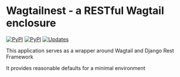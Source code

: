 # Wagtailnest - a RESTful Wagtail enclosure

[![PyPI](https://img.shields.io/pypi/pyversions/wagtailnest.svg)](https://pypi.org/project/wagtailnest/)
[![PyPI](https://img.shields.io/pypi/v/wagtailnest.svg)](https://pypi.org/project/wagtailnest/)
[![Updates](https://pyup.io/repos/github/ionata/wagtailnest/shield.svg)](https://pyup.io/repos/github/ionata/wagtailnest/)

This application serves as a wrapper around Wagtail and Django Rest Framework

It provides reasonable defaults for a minimal environment
